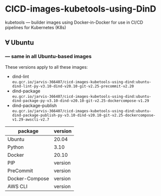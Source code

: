 # CICD-images-kubetools-using-DinD

kubetools &mdash; builder images using Docker-in-Docker for use in CI/CD pipelines for Kubernetes (K8s)

## &forall; Ubuntu

### &mdash; same in all Ubuntu-based images

These versions apply to all these images:

- dind-lint<br/>
  `eu.gcr.io/jarvis-366407/cicd-images-kubetools-using-dind:ubuntu-dind-lint-py-v3.10-dind-v20.10-git-v2.25-precommit-v2.20`
- dind-package<br/>
  `eu.gcr.io/jarvis-366407/cicd-images-kubetools-using-dind:ubuntu-dind-package-py-v3.10-dind-v20.10-git-v2.25-dockercompose-v1.29`
- dind-package-publish<br/>
  `eu.gcr.io/jarvis-366407/cicd-images-kubetools-using-dind:ubuntu-dind-package-publish-py-v3.10-dind-v20.10-git-v2.25-dockercompose-v1.29-awscli-v2.7`

| package        | version |
| -------------- | ------- |
| Ubuntu         | 20.04   |
| Python         | 3.10    |
| Docker         | 20.10   |
| PIP            | version |
| PreCommit      | version |
| Docker-Compose | version |
| AWS CLI        | version |
